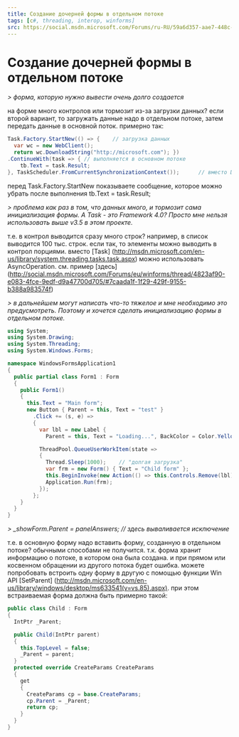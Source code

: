 ```yaml
---
title: Создание дочерней формы в отдельном потоке
tags: [c#, threading, interop, winforms]
src: https://social.msdn.microsoft.com/Forums/ru-RU/59a6d357-aae7-448c-a3d7-45755bdd071a/-?forum=fordesktopru
---
```

# Создание дочерней формы в отдельном потоке
*> форма, которую нужно вывести очень долго создается*

на форме много контролов или тормозит из-за загрузки данных? 
если второй вариант, то загружать данные надо в отдельном потоке, затем передать данные в основной поток. примерно так:
```c#
Task.Factory.StartNew(() => {    // загрузка данных
  var wc = new WebClient();
  return wc.DownloadString("http://microsoft.com"); })
.ContinueWith(task => { // выполняется в основном потоке
	tb.Text = task.Result; 
}, TaskScheduler.FromCurrentSynchronizationContext());      // вместо Dispatcher.Invoke
```
перед Task.Factory.StartNew показываете сообщение, которое можно убрать после выполнения tb.Text = task.Result;


*> проблема как раз в том, что данных много, и тормозит сама инициализация формы. А Task - это Framework 4.0? Просто мне нельзя использовать выше v3.5 в этом проекте.*

т.е. в контрол выводится сразу много строк? например, в список выводится 100 тыс. строк. 
если так, то элементы можно выводить в контрол порциями. 
вместо [Task] (http://msdn.microsoft.com/en-us/library/system.threading.tasks.task.aspx) можно использовать AsyncOperation. 
см. пример [здесь] (http://social.msdn.microsoft.com/Forums/eu/winforms/thread/4823af90-e083-4fce-9edf-d9a47700d705/#7caada1f-1f29-429f-9155-b388a983574f)


*> в дальнейшем могут написать что-то тяжелое и мне необходимо это предусмотреть. Поэтому и хочется сделать инициализацию формы в отдельном потоке.*
```c#
using System;
using System.Drawing;
using System.Threading;
using System.Windows.Forms;

namespace WindowsFormsApplication1
{
  public partial class Form1 : Form
  {
    public Form1()
    {
      this.Text = "Main form";
      new Button { Parent = this, Text = "test" }
        .Click += (s, e) =>
        {
          var lbl = new Label { 
            Parent = this, Text = "Loading...", BackColor = Color.Yellow, Location = new Point(10, 100) };

          ThreadPool.QueueUserWorkItem(state =>
          {
            Thread.Sleep(1000);    // "долгая загрузка"
            var frm = new Form() { Text = "Child form" };
            this.BeginInvoke(new Action(() => this.Controls.Remove(lbl)));
            Application.Run(frm);
          });
        };
    }
  }
}
```


*> _showForm.Parent = panelAnswers; // здесь вываливается исключение* 

т.е. в основную форму надо вставить форму, созданную в отдельном потоке? обычными способами не получится. т.к. форма хранит информацию о потоке, в котором она была создана. и при прямом или косвенном обращении из другого потока будет ошибка.
можете попробовать встроить одну форму в другую с помощью функции Win API [SetParent] (http://msdn.microsoft.com/en-us/library/windows/desktop/ms633541(v=vs.85).aspx). при этом встраиваемая форма должна быть примерно такой:
```c#
public class Child : Form
{
  IntPtr _Parent;

  public Child(IntPtr parent)
  {
    this.TopLevel = false;
    _Parent = parent;
  }
  protected override CreateParams CreateParams
  {
    get
    {
      CreateParams cp = base.CreateParams;
      cp.Parent = _Parent;
      return cp;
    }
  }
}
```
